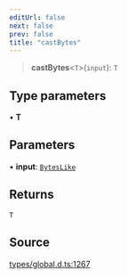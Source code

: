 ```yaml
---
editUrl: false
next: false
prev: false
title: "castBytes"
---
```


> **castBytes**\<`T`\>(`input`): `T`

## Type parameters

• **T**

## Parameters

• **input**: [`BytesLike`](../type-aliases/BytesLike.md)

## Returns

`T`

## Source

[types/global.d.ts:1267](https://github.com/algorandfoundation/tealscript/blob/18ba30a9/types/global.d.ts#L1267)
